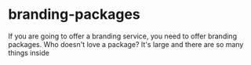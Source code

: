 # branding-packages
If you are going to offer a branding service, you need to offer branding packages. Who doesn't love a package? It's large and there are so many things inside
